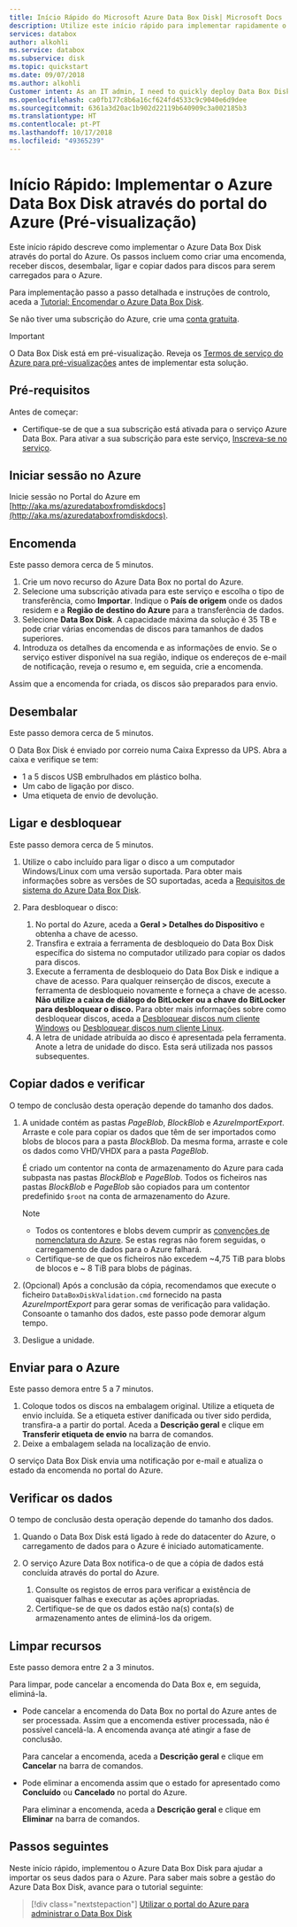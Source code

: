 ```yaml
---
title: Início Rápido do Microsoft Azure Data Box Disk| Microsoft Docs
description: Utilize este início rápido para implementar rapidamente o seu Azure Data Box Disk no portal do Azure
services: databox
author: alkohli
ms.service: databox
ms.subservice: disk
ms.topic: quickstart
ms.date: 09/07/2018
ms.author: alkohli
Customer intent: As an IT admin, I need to quickly deploy Data Box Disk so as to import data into Azure.
ms.openlocfilehash: ca0fb177c8b6a16cf624fd4533c9c9040e6d9dee
ms.sourcegitcommit: 6361a3d20ac1b902d22119b640909c3a002185b3
ms.translationtype: HT
ms.contentlocale: pt-PT
ms.lasthandoff: 10/17/2018
ms.locfileid: "49365239"
---
```

# <a name="quickstart-deploy-azure-data-box-disk-using-the-azure-portal-preview"></a>Início Rápido: Implementar o Azure Data Box Disk através do portal do Azure (Pré-visualização)

Este início rápido descreve como implementar o Azure Data Box Disk através do portal do Azure. Os passos incluem como criar uma encomenda, receber discos, desembalar, ligar e copiar dados para discos para serem carregados para o Azure. 

Para implementação passo a passo detalhada e instruções de controlo, aceda a [Tutorial: Encomendar o Azure Data Box Disk](data-box-disk-deploy-ordered.md). 

Se não tiver uma subscrição do Azure, crie uma [conta gratuita](https://azure.microsoft.com/free/?WT.mc_id=A261C142F).

> [!IMPORTANT]
> O Data Box Disk está em pré-visualização. Reveja os [Termos de serviço do Azure para pré-visualizações](https://azure.microsoft.com/support/legal/preview-supplemental-terms/) antes de implementar esta solução.

## <a name="prerequisites"></a>Pré-requisitos

Antes de começar:

- Certifique-se de que a sua subscrição está ativada para o serviço Azure Data Box. Para ativar a sua subscrição para este serviço, [Inscreva-se no serviço](http://aka.ms/azuredataboxfromdiskdocs).

## <a name="sign-in-to-azure"></a>Iniciar sessão no Azure

Inicie sessão no Portal do Azure em [http://aka.ms/azuredataboxfromdiskdocs](http://aka.ms/azuredataboxfromdiskdocs).

## <a name="order"></a>Encomenda

Este passo demora cerca de 5 minutos.

1. Crie um novo recurso do Azure Data Box no portal do Azure. 
2. Selecione uma subscrição ativada para este serviço e escolha o tipo de transferência, como **Importar**. Indique o **País de origem** onde os dados residem e a **Região de destino do Azure** para a transferência de dados.
3. Selecione **Data Box Disk**. A capacidade máxima da solução é 35 TB e pode criar várias encomendas de discos para tamanhos de dados superiores.  
4. Introduza os detalhes da encomenda e as informações de envio. Se o serviço estiver disponível na sua região, indique os endereços de e-mail de notificação, reveja o resumo e, em seguida, crie a encomenda. 

Assim que a encomenda for criada, os discos são preparados para envio. 

## <a name="unpack"></a>Desembalar

Este passo demora cerca de 5 minutos.

O Data Box Disk é enviado por correio numa Caixa Expresso da UPS. Abra a caixa e verifique se tem:

- 1 a 5 discos USB embrulhados em plástico bolha.
- Um cabo de ligação por disco. 
- Uma etiqueta de envio de devolução.

## <a name="connect-and-unlock"></a>Ligar e desbloquear

Este passo demora cerca de 5 minutos.

1. Utilize o cabo incluído para ligar o disco a um computador Windows/Linux com uma versão suportada. Para obter mais informações sobre as versões de SO suportadas, aceda a [Requisitos de sistema do Azure Data Box Disk](data-box-disk-system-requirements.md). 
2. Para desbloquear o disco:

    1. No portal do Azure, aceda a **Geral > Detalhes do Dispositivo** e obtenha a chave de acesso.
    2. Transfira e extraia a ferramenta de desbloqueio do Data Box Disk específica do sistema no computador utilizado para copiar os dados para discos. 
    3. Execute a ferramenta de desbloqueio do Data Box Disk e indique a chave de acesso. Para qualquer reinserção de discos, execute a ferramenta de desbloqueio novamente e forneça a chave de acesso. **Não utilize a caixa de diálogo do BitLocker ou a chave do BitLocker para desbloquear o disco.** Para obter mais informações sobre como desbloquear discos, aceda a [Desbloquear discos num cliente Windows]() ou [Desbloquear discos num cliente Linux]().
    4. A letra de unidade atribuída ao disco é apresentada pela ferramenta. Anote a letra de unidade do disco. Esta será utilizada nos passos subsequentes.

## <a name="copy-data-and-verify"></a>Copiar dados e verificar

O tempo de conclusão desta operação depende do tamanho dos dados. 

1. A unidade contém as pastas *PageBlob*, *BlockBlob* e *AzureImportExport*. Arraste e cole para copiar os dados que têm de ser importados como blobs de blocos para a pasta *BlockBlob*. Da mesma forma, arraste e cole os dados como VHD/VHDX para a pasta *PageBlob*.

    É criado um contentor na conta de armazenamento do Azure para cada subpasta nas pastas *BlockBlob* e *PageBlob*. Todos os ficheiros nas pastas *BlockBlob* e *PageBlob* são copiados para um contentor predefinido `$root` na conta de armazenamento do Azure.

    > [!NOTE] 
    > - Todos os contentores e blobs devem cumprir as [convenções de nomenclatura do Azure](data-box-disk-limits.md#azure-block-blob-and-page-blob-naming-conventions). Se estas regras não forem seguidas, o carregamento de dados para o Azure falhará.
    > - Certifique-se de que os ficheiros não excedem ~4,75 TiB para blobs de blocos e ~ 8 TiB para blobs de páginas.

2. (Opcional) Após a conclusão da cópia, recomendamos que execute o ficheiro `DataBoxDiskValidation.cmd` fornecido na pasta *AzureImportExport* para gerar somas de verificação para validação. Consoante o tamanho dos dados, este passo pode demorar algum tempo. 
3. Desligue a unidade. 


## <a name="ship-to-azure"></a>Enviar para o Azure

Este passo demora entre 5 a 7 minutos.

1. Coloque todos os discos na embalagem original. Utilize a etiqueta de envio incluída. Se a etiqueta estiver danificada ou tiver sido perdida, transfira-a a partir do portal. Aceda a **Descrição geral** e clique em **Transferir etiqueta de envio** na barra de comandos.
2. Deixe a embalagem selada na localização de envio.  

O serviço Data Box Disk envia uma notificação por e-mail e atualiza o estado da encomenda no portal do Azure.


## <a name="verify-your-data"></a>Verificar os dados

O tempo de conclusão desta operação depende do tamanho dos dados.

1. Quando o Data Box Disk está ligado à rede do datacenter do Azure, o carregamento de dados para o Azure é iniciado automaticamente. 
2. O serviço Azure Data Box notifica-o de que a cópia de dados está concluída através do portal do Azure. 
    
    1. Consulte os registos de erros para verificar a existência de quaisquer falhas e executar as ações apropriadas.
    2. Certifique-se de que os dados estão na(s) conta(s) de armazenamento antes de eliminá-los da origem.

## <a name="clean-up-resources"></a>Limpar recursos

Este passo demora entre 2 a 3 minutos.

Para limpar, pode cancelar a encomenda do Data Box e, em seguida, eliminá-la.

- Pode cancelar a encomenda do Data Box no portal do Azure antes de ser processada. Assim que a encomenda estiver processada, não é possível cancelá-la. A encomenda avança até atingir a fase de conclusão. 

    Para cancelar a encomenda, aceda a **Descrição geral** e clique em **Cancelar** na barra de comandos.  

- Pode eliminar a encomenda assim que o estado for apresentado como **Concluído** ou **Cancelado** no portal do Azure. 

    Para eliminar a encomenda, aceda a **Descrição geral** e clique em **Eliminar** na barra de comandos.

## <a name="next-steps"></a>Passos seguintes

Neste início rápido, implementou o Azure Data Box Disk para ajudar a importar os seus dados para o Azure. Para saber mais sobre a gestão do Azure Data Box Disk, avance para o tutorial seguinte: 

> [!div class="nextstepaction"]
> [Utilizar o portal do Azure para administrar o Data Box Disk](data-box-portal-ui-admin.md)


